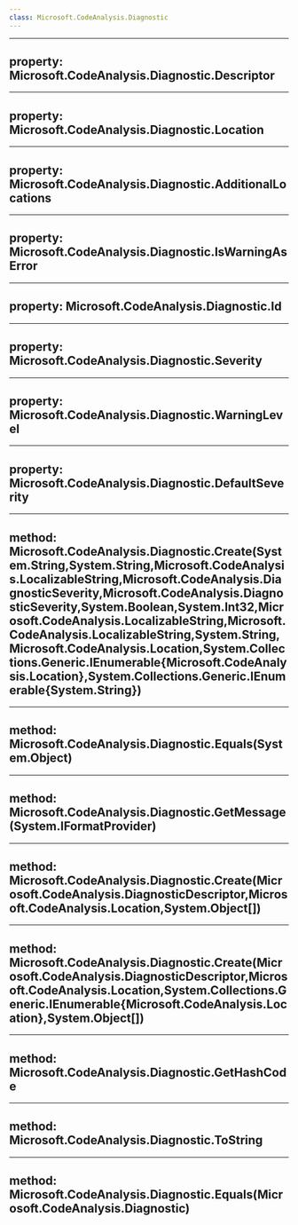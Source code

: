```yaml
---
class: Microsoft.CodeAnalysis.Diagnostic
---
```


---
property: Microsoft.CodeAnalysis.Diagnostic.Descriptor
---

---
property: Microsoft.CodeAnalysis.Diagnostic.Location
---

---
property: Microsoft.CodeAnalysis.Diagnostic.AdditionalLocations
---

---
property: Microsoft.CodeAnalysis.Diagnostic.IsWarningAsError
---

---
property: Microsoft.CodeAnalysis.Diagnostic.Id
---

---
property: Microsoft.CodeAnalysis.Diagnostic.Severity
---

---
property: Microsoft.CodeAnalysis.Diagnostic.WarningLevel
---

---
property: Microsoft.CodeAnalysis.Diagnostic.DefaultSeverity
---

---
method: Microsoft.CodeAnalysis.Diagnostic.Create(System.String,System.String,Microsoft.CodeAnalysis.LocalizableString,Microsoft.CodeAnalysis.DiagnosticSeverity,Microsoft.CodeAnalysis.DiagnosticSeverity,System.Boolean,System.Int32,Microsoft.CodeAnalysis.LocalizableString,Microsoft.CodeAnalysis.LocalizableString,System.String,Microsoft.CodeAnalysis.Location,System.Collections.Generic.IEnumerable{Microsoft.CodeAnalysis.Location},System.Collections.Generic.IEnumerable{System.String})
---

---
method: Microsoft.CodeAnalysis.Diagnostic.Equals(System.Object)
---

---
method: Microsoft.CodeAnalysis.Diagnostic.GetMessage(System.IFormatProvider)
---

---
method: Microsoft.CodeAnalysis.Diagnostic.Create(Microsoft.CodeAnalysis.DiagnosticDescriptor,Microsoft.CodeAnalysis.Location,System.Object[])
---

---
method: Microsoft.CodeAnalysis.Diagnostic.Create(Microsoft.CodeAnalysis.DiagnosticDescriptor,Microsoft.CodeAnalysis.Location,System.Collections.Generic.IEnumerable{Microsoft.CodeAnalysis.Location},System.Object[])
---

---
method: Microsoft.CodeAnalysis.Diagnostic.GetHashCode
---

---
method: Microsoft.CodeAnalysis.Diagnostic.ToString
---

---
method: Microsoft.CodeAnalysis.Diagnostic.Equals(Microsoft.CodeAnalysis.Diagnostic)
---

